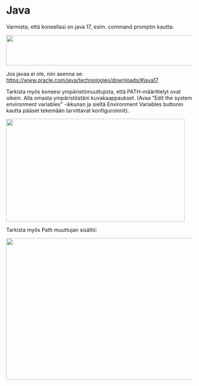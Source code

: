 # Java 

Varmista, että koneellasi on java 17, esim. command promptin kautta:

<img src="media/image1.png" style="width:6.3608in;height:0.85268in" />

Jos javaa ei ole, niin asenna se:
<https://www.oracle.com/java/technologies/downloads/#java17>

Tarkista myös koneesi ympäristömuuttujista, että PATH-määrittelyt ovat
oikein. Alla omasta ympäristöstäni kuvakaappaukset. (Avaa ”Edit the
system environment variables” -ikkunan ja sieltä Environment Variables
buttonin kautta pääset tekemään tarvittavat konfiguroinnit).

<img src="media/image2.png" style="width:5.0173in;height:2.88347in" />

Tarkista myös Path muuttujan sisältö:

<img src="media/image3.jpeg" style="width:5.79167in;height:3.97901in" />
